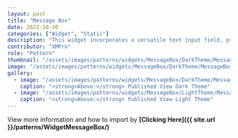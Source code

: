```yaml
---
layout: post
title: "Message Box"
date: 2023-10-30
categories: ["Widget", "Static"]
description: "This widget incorporates a versatile text input field, providing users with the option to either manually enter text or load existing data into it."
contributor: "XMPro"
role: "Pattern"
thumbnail: "/assets/images/patterns/widgets/MessageBox/DarkTheme/MessageBoxPublishedMode.png"
image: "/assets/images/patterns/widgets/MessageBox/DarkTheme/MessageBoxPublishedMode.png"
gallery:
  - image: "/assets/images/patterns/widgets/MessageBox/DarkTheme/MessageBoxPublishedMode.png"
    caption: "<strong>Above:</strong> Published View Dark Theme"
  - image: "/assets/images/patterns/widgets/MessageBox/LightTheme/MessageBoxPublishedMode.png"
    caption: "<strong>Above:</strong> Published View Light Theme"
---
```


View more information and how to import by <strong>[Clicking Here]({{ site.url }}/patterns/WidgetMessageBox/)</strong>